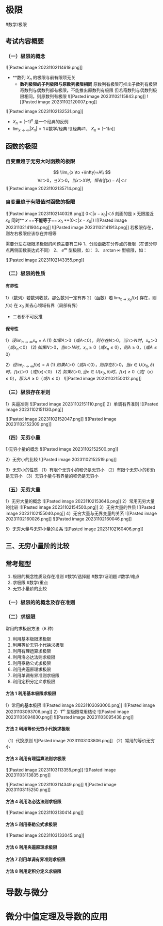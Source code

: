 # 极限 
#数学/极限
## 考试内容概要
### （一）极限的概念
![[Pasted image 20231102114619.png]]
- **数列 ${X_n}$ 的极限与前有限项无关
	- **数列极限的子列极限与原数列极限相同**
		原数列有极限可推出子数列有极限
		奇数列与偶数列都有极限，不能推出原数列有极限
		但若奇数列与偶数列极限相同，则原数列有极限
![[Pasted image 20231102115843.png]] 
![[Pasted image 20231102120007.png]]

![[Pasted image 20231102132531.png]]
-  $X_n = (-1)^n$ 是一个经典的反例 
- $\lim_{x \to \infty} |X_n|=1$
#数学/经典
![[经典#1、 $X_n = (-1) n$]]

## 函数的极限
### 自变量趋于无穷大时函数的极限
$$
\lim_{x \to +\infty}=A\\
$$
$$
\forall \epsilon＞0，\exists X＞0，当x＞X时，恒有|f(x)-A|＜\epsilon
$$
![[Pasted image 20231102135714.png]]
### 自变量趋于有限值时函数的极限
![[Pasted image 20231102140328.png]]
$0＜|x-x_0|＜\delta$ 刻画的是 x 无限接近 $x_0$
同时** $x$ ==**不能等于**== $x_0$ **($0＜|x-x_0|$)
![[Pasted image 20231102141904.png]]
![[Pasted image 20231102141913.png]]
	若极限存在，则左右极限应该存在并相等


需要分左右极限求极限的问题主要有三种
1、分段函数在分界点的极限（在该分界点两侧函数表达式不同）
2、 $e^\infty$ 型极限，如：
3、 $\arctan \infty$ 型极限，如：

![[Pasted image 20231102143355.png]]


### （二）极限的性质
#### 有界性
1）（数列）若数列收敛，那么数列一定有界
2）（函数）若 $\lim_{x\to x_0}f(x)$ 存在，则 $f (x)$ 在 $x_0$ 某去心领域有界（局部有界）
- 二者都不可反推

#### 保号性
1）$设\lim_{n\to \infty}x_n=A$ 
	(1) $如果A＞0（或A＜0），则存在N＞0，当n＞N时，x_n＞0（或x_n＜0）$
	(2)  $如果N＞0，当n＞N时，x_n≥0（或x_n≤0），则A≥0，（或A≤0）$

2）$设\lim_{n\to \infty}f(x)=A$ 
	(1) $如果A＞0（或A＜0），则存在\delta＞0，当x\in U(x_0,\delta)时，f(x)＞0（或f(x)＜0）$
	(2)  $如果\delta＞0,当x\in U(x_0,\delta)时，f(x)≥0（或f（x）≤0），那么A≥0（或A≤0）$
![[Pasted image 20231102150012.png]]


### （三）极限存在准则
1）夹逼准则
![[Pasted image 20231102151110.png]]
2）单调有界准则
![[Pasted image 20231102151130.png]]


![[Pasted image 20231102152047.png]]
![[Pasted image 20231102152309.png]]
### （四）无穷小量
1)无穷小量的概念
	![[Pasted image 20231102152500.png]]


2）无穷小的比较
![[Pasted image 20231102152519.png]]

3）无穷小的性质
（1）有限个无穷小的和仍是无穷小
（2）有限个无穷小的积仍是无穷小
（3）无穷小量与有界量的积仍是无穷小

### （五）无穷大量
1）无穷大量的概念
![[Pasted image 20231102153646.png]]
2）常用无穷大量的比较
![[Pasted image 20231102154500.png]]
3）无穷大量的性质
![[Pasted image 20231102155040.png]]
4）无穷大量与无界变量的关系
![[Pasted image 20231102160026.png]]
![[Pasted image 20231102160046.png]]

5）无穷大量与无穷小量的关系
![[Pasted image 20231102160406.png]]



## 三、无穷小量阶的比较



## 常考题型
1. 极限的概念性质及存在准则 #数学/选择题 #数学/证明题 #数学/难点
2. 求极限 #数学/重点 
3. 无穷小量阶的比较

### （一）极限的的概念及存在准则


### （二）求极限
常用的求极限方法（8 种）

1. 利用基本极限求极限
2. 利用等价无穷小代换求极限
3. 利用有理运算求极限
4. 利用洛必达法则求极限
5. 利用泰勒公式求极限
6. 利用夹逼原理求极限
7. 利用单调有界准则求极限
8. 利用定积分定义求极限

#### 方法 1 利用基本极限求极限
1）常用的基本极限
![[Pasted image 20231103093000.png]]
![[Pasted image 20231103093706.png]]
2）$1^\infty$ 型极限常用结论
![[Pasted image 20231103094830.png]]
![[Pasted image 20231103095438.png]]

#### 方法 2 利用等价无穷小代换求极限
（1）代换原则
![[Pasted image 20231103103806.png]]
（2）常用的等价无穷小





#### 方法 3 利用有理运算法则求极限
![[Pasted image 20231103113355.png]]
![[Pasted image 20231103113835.png]]

![[Pasted image 20231103114349.png]]
![[Pasted image 20231103115250.png]]

#### 方法 4 利用洛必达法则求极限
![[Pasted image 20231103130414.png]]

#### 方法 5 利用泰勒公式求极限
![[Pasted image 20231103133045.png]]

#### 方法 6 利用夹逼原理求极限


#### 方法 7 利用单调有界准则求极限



#### 方法 8 利用定积分定义求极限






# 导数与微分




# 微分中值定理及导数的应用








